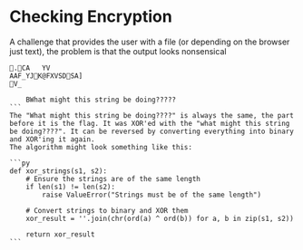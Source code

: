 # Checking Encryption

A challenge that provides the user with a file (or depending on the browser just text), the problem is that the output looks nonsensical
````
.CA	YV
AAF_YJK@FXVSDSA]
V_

	BWhat might this string be doing?????
```
The "What might this string be doing????" is always the same, the part before it is the flag. It was XOR'ed with the "what might this string be doing????". It can be reversed by converting everything into binary and XOR'ing it again. 
The algorithm might look something like this:

```py
def xor_strings(s1, s2):
    # Ensure the strings are of the same length
    if len(s1) != len(s2):
        raise ValueError("Strings must be of the same length")
    
    # Convert strings to binary and XOR them
    xor_result = ''.join(chr(ord(a) ^ ord(b)) for a, b in zip(s1, s2))
    
    return xor_result
```
